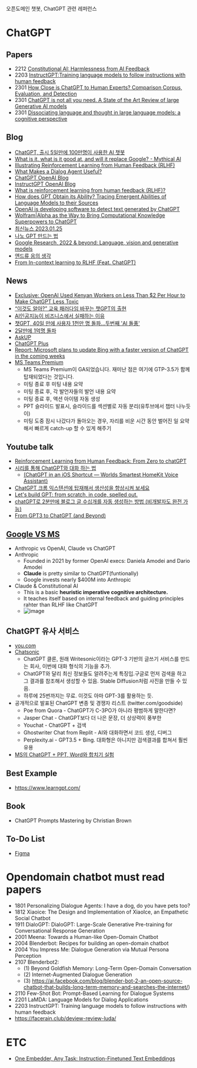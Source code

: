 오픈도메인 챗봇, ChatGPT 관련 레퍼런스

# ChatGPT

## Papers
- 2212 [Constitutional AI: Harmlessness from AI Feedback](https://arxiv.org/abs/2212.08073)
- 2203 [InstructGPT:Training language models to follow instructions with human feedback](https://arxiv.org/abs/2203.02155)
- 2301 [How Close is ChatGPT to Human Experts? Comparison Corpus, Evaluation, and Detection](https://paperswithcode.com/paper/how-close-is-chatgpt-to-human-experts)
- 2301 [ChatGPT is not all you need. A State of the Art Review of large Generative AI models](https://arxiv.org/abs/2301.04655)
- 2301 [Dissociating language and thought in large language models: a cognitive perspective](https://arxiv.org/abs/2301.066270)

## Blog
- [ChatGPT, 출시 5일만에 100만명이 사용한 AI 챗봇](https://modulabs.co.kr/blog/chatgpt/)
- [What is it, what is it good at, and will it replace Google? - Mythical AI](https://mythicalai.substack.com/p/chatgpt-what-is-it-what-is-it-good?fbclid=IwAR0N-jFqLjsB2qmTKB_uQS8BAbUN_I412UbAL17nOvFAuIJlQ-ZmwRM7az0)
- [Illustrating Reinforcement Learning from Human Feedback (RLHF)](https://huggingface.co/blog/rlhf?fbclid=IwAR3VqGfFYw_IpgaDalW-JRfOnNch8oZGzCX1NPKoAiJuDzfFQsDiwsUT9SI)
- [What Makes a Dialog Agent Useful?](https://huggingface.co/blog/dialog-agents?fbclid=IwAR3XecvMIToSRYMmg26b5XGdUJjbUd5D_EjsjIgJ7QjAf90Yf8rVwoUu1UA)
- [ChatGPT OpenAI Blog](https://openai.com/blog/chatgpt)
- [InstructGPT OpenAI Blog](https://openai.com/blog/instruction-following/)
- [What is reinforcement learning from human feedback (RLHF)?](https://bdtechtalks.com/2023/01/16/what-is-rlhf/?fbclid=IwAR29tmcMBQlVWd6ddmhgfkf-4Pu8uWi10e_NAJ4ddqyAMJnvQKZRHXsqGbQ)
- [How does GPT Obtain its Ability? Tracing Emergent Abilities of Language Models to their Sources](https://yaofu.notion.site/How-does-GPT-Obtain-its-Ability-Tracing-Emergent-Abilities-of-Language-Models-to-their-Sources-b9a57ac0fcf74f30a1ab9e3e36fa1dc1)
- [OpenAI is developing software to detect text generated by ChatGPT](https://www.theregister.com/2023/01/09/in_brief_ai/)
- [Wolfram|Alpha as the Way to Bring Computational Knowledge Superpowers to ChatGPT](https://writings.stephenwolfram.com/2023/01/wolframalpha-as-the-way-to-bring-computational-knowledge-superpowers-to-chatgpt/)
- [최신뉴스 2023.01.25](https://hipgyung.tistory.com/entry/2023-ChatGPT-%EA%B4%80%EB%A0%A8-%EC%B5%9C%EC%8B%A0-%EC%86%8C%EC%8B%9D-%EC%A0%95%EB%A6%AC-%EC%82%AC%EC%9A%A9%EB%9F%89-DAU-MAU-%EC%9D%B4%EC%9A%A9%EC%9E%90-%EC%88%98-Microsoft-%ED%88%AC%EC%9E%90-GPT-4-Google-DeepMind-LaMDA-Sparrow-Youcom-Perplexityai-Bing)
- [나노 GPT 만드는 법](https://github.com/karpathy/nanoGPT)
- [Google Research, 2022 & beyond: Language, vision and generative models](https://ai.googleblog.com/2023/01/google-research-2022-beyond-language.html?fbclid=IwAR0LXCLte3ZpSaeLFd75CeJdgHdMjVSbT5TzSpmbPYaZ2C4Sf_H16otZ7wQ)
- [앤드류 응의 생각](https://www.deeplearning.ai/the-batch/issue-180/?fbclid=IwAR1UwDAr8Pq5WA7T00xa-YOp8CUphNRuSoGCjZ7CIKeNiRSuNiZ5zc9Eijw)
- [From In-context learning to RLHF (Feat. ChatGPT)](https://daehankim.blogspot.com/2023/01/from-in-context-learning-to-rlhf-feat.html?m=1&fbclid=IwAR0kqMISzOLTCv3jBVZbPqOo344_Z0R-Q0MFZhVEmYJNmzSIXvuXJibQBWg)

## News
- [Exclusive: OpenAI Used Kenyan Workers on Less Than $2 Per Hour to Make ChatGPT Less Toxic](https://time.com/6247678/openai-chatgpt-kenya-workers/?fbclid=IwAR2CqZsv-X7TxubGz_DEpeqe0KBMVfGrFI9pf0QkOAs_ZvqdE--m3EhETYI)
- [“이것도 알아?” 교육 패러다임 바꾸는 챗GPT의 출현
](http://weekly.chosun.com/news/articleViewAmp.html?idxno=23943&fbclid=IwAR3ZFsGf2Wlm4sZexBMfKqgmokdj5B0ZflapJHDheymlr22dWyrXYQutsRA)
- [AI인공지능이 비즈니스에서 실패하는 이유](https://news.mt.co.kr/mtview.php?no=2023012417452489776&fbclid=IwAR0D8mEi6v0qTTbGZvUxaFHwPZiI70zEHQg3xj6MDQc7Zt6E4g_9hGKLekU)
- [챗GPT, 40일 만에 사용자 1천만 명 돌파…두번째 'AI 돌풍'](https://m.edaily.co.kr/news/Read?newsId=03447286635481328&mediaCodeNo=257&utm_source=&fbclid=IwAR1NUkZBa44z0GSCozaNFJpijq3YIytPSzcsxZ-Ellkv4Z-1znCrcG8M3nI)
- [2달만에 1억명 돌파](http://www.4th.kr/news/articleView.html?idxno=2033232)
- [AskUP](https://app.slack.com/client/T04KV1QF5L6/C04L1FVCTHR/thread/C04L1FVCTHR-1675304381.620319)
- [ChatGPT Plus](https://openai.com/blog/chatgpt-plus/)
- [Report: Microsoft plans to update Bing with a faster version of ChatGPT in the coming weeks](https://techcrunch.com/2023/02/01/report-microsoft-plans-to-update-bing-with-a-faster-version-of-chatgpt-in-the-coming-weeks/)
- [MS Teams Premium](https://www.microsoft.com/en-us/microsoft-365/blog/2023/02/01/microsoft-teams-premium-cut-costs-and-add-ai-powered-productivity/?fbclid=IwAR1Lm6jkn8aC8oU0zGFgM1MynmSn2ma5Mbxvns0HaVcGjU686CaoIMsLFmM) 
  - MS Teams Premium이 GA되었습니다. 재미난 점은 여기에 GTP-3.5가 함께 탑재되었다는 것입니다.
  - 미팅 종료 후 미팅 내용 요약
  - 미팅 종료 후, 각 발언자들의 발언 내용 요약
  - 미팅 종료 후, 액션 아이템 자동 생성
  - PPT 슬라이드 발표시, 슬라이드를 섹션별로 자동 분리(유투브에서 챕터 나누듯이)
  - 미팅 도중 잠시 나갔다가 돌아오는 경우, 자리를 비운 시간 동안 벌어진 일 요약해서 빠르게 catch-up 할 수 있게 해주기

## Youtube talk
- [Reinforcement Learning from Human Feedback: From Zero to chatGPT](https://www.youtube.com/watch?app=desktop&v=2MBJOuVq380&fbclid=IwAR2rEKLZYEXeSAPGSyKRu2oGzXQP2Mcu1HYDghbwYkw9HRhRb68FrxHU7dc)
- [시리를 통해 ChatGPT와 대화 하는 법](https://www.youtube.com/watch?v=THeet9bbphw)
  - [(ChatGPT in an iOS Shortcut — Worlds Smartest HomeKit Voice Assistant)](https://matemarschalko.medium.com/chatgpt-in-an-ios-shortcut-worlds-smartest-homekit-voice-assistant-9a33b780007a)
- [ChatGPT 크롬 익스텐션에 탑재해서 생산성을 향상시켜 보세요](https://www.youtube.com/watch?v=eQQq7SwGM6E)
- [Let's build GPT: from scratch, in code, spelled out.](https://www.youtube.com/watch?v=kCc8FmEb1nY)
- [chatGPT로 2분만에 블로그 글 수십개를 자동 생성하는 방법 (비개발자도 완전 가능)](https://www.youtube.com/watch?v=oVUHrs83S34)
- [From GPT3 to ChatGPT (and Beyond)](https://www.youtube.com/watch?v=ay54BA0PXKs)

## [Google VS MS](https://www.youtube.com/watch?v=_TAWaueEmoY)
- Anthropic vs OpenAI, Claude vs ChatGPT
- Anthropic
  - Founded in 2021 by former OpenAI execs: Daniela Amodei and Dario Amodei
  - **Claude** is pretty similar to ChatGPT(funtionally)
  - Google invests nearly $400M into Anthropic
- Claude & Constitutional AI
  - This is a basic **heuristic imperative cognitive architecture.**
  - It teaches itself based on internal feedback and guiding principles rahter than RLHF like ChatGPT
  - ![image](https://user-images.githubusercontent.com/18374514/217284423-f4809f20-8559-43b8-b116-5472e1af336a.png)


## ChatGPT 유사 서비스
- [you.com](https://you.com/)
- [Chatsonic](https://writesonic.com/chat)
  - ChatGPT 클론, 원래 Writesonic이라는 GPT-3 기반의 글쓰기 서비스를 만드는 회사, 이번에 대화 형식의 기능을 추가.
  - ChatGPT와 달리 최신 정보들도 알려주는게 특징입.구글로 먼저 검색을 하고 그 결과를 참조해서 생성할 수 있음. Stable Diffusion처럼 사진을 만들 수 있음.
  - 하루에 25번까지는 무료. 이것도 아마 GPT-3를 활용하는 듯. 
- 공개적으로 발표된 ChatGPT 변종 및 경쟁자 리스트 (twitter.com/goodside)
  - Poe from Quora - ChatGPT가 C-3PO가 아니라 평범하게 말한다면?
  - Jasper Chat - ChatGPT보다 더 나은 문장, 더 상상력이 풍부한
  - Youchat - ChatGPT + 검색
  - Ghostwriter Chat from Replit - AI와 대화하면서 코드 생성, 디버그
  - Perplexity.ai - GPT3.5 + Bing. 대화형은 아니지만 검색결과를 합쳐서 훨씬 유용
- [MS의 ChatGPT + PPT, Word와 합치기 실험](https://www.theverge.com/2023/1/9/23546144/microsoft-openai-word-powerpoint-outlook-gpt-integration-rumor)

## Best Example
- https://www.learngpt.com/

## Book
- ChatGPT Prompts Mastering by Christian Brown

## To-Do List
- [Figma](https://www.figma.com/file/HsSCRLUGbVj5hZd1f1V66E/Untitled?node-id=67%3A293&t=LPbDnt5hJSfIMmD8-0)

# Opendomain chatbot must read papers
- 1801 Personalizing Dialogue Agents: I have a dog, do you have pets too?
- 1812 Xiaoice: The Design and Implementation of XiaoIce, an Empathetic Social Chatbot
- 1911 DialoGPT: DialoGPT: Large-Scale Generative Pre-training for Conversational Response Generation
- 2001 Meena: Towards a Human-like Open-Domain Chatbot
- 2004 Blenderbot: Recipes for building an open-domain chatbot
- 2004 You Impress Me: Dialogue Generation via Mutual Persona Perception
- 2107 Blenderbot2: 
  - (1) Beyond Goldfish Memory: Long-Term Open-Domain Conversation
  - (2) Internet-Augmented Dialogue Generation
  - (3) https://ai.facebook.com/blog/blender-bot-2-an-open-source-chatbot-that-builds-long-term-memory-and-searches-the-internet/)
- 2110 Few-Shot Bot: Prompt-Based Learning for Dialogue Systems
- 2201 LaMDA: Language Models for Dialog Applications
- 2203 InstructGPT: Training language models to follow instructions with human feedback
- https://facerain.club/deview-review-luda/

# ETC
- [One Embedder, Any Task: Instruction-Finetuned Text Embeddings](https://arxiv.org/abs/2212.09741)
